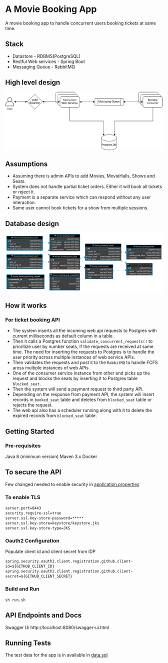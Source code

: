 # A Movie Booking App

A movie booking app to handle concurrent users booking tickets at same time.

## Stack

* Datastore - RDBMS(PostgreSQL)
* Restful Web services - Spring Boot 
* Messaging Queue - RabbitMQ

## High level design

![Architecture](/img/arch.jpg)

## Assumptions

* Assuming there is admin APIs to add Movies, MovieHalls, Shows and Seats.
* System does not handle partial ticket orders. Either it will book all tickets or reject it.
* Payment is a separate service which can respond without any user interaction.
* Same user cannot book tickets for a show from multiple sessions.

## Database design

![Database design](/img/db-design.png)


## How it works

### For ticket booking API

* The system inserts all the incoming web api requests to Postgres with current milliseconds as default column in a table. 
* Then it calls a Postgres function `validate_concurrent_requests()` to prioritize user by number seats, if the requests are received at same time. The need for inserting the requests to Postgres is to handle the user priority across multiple instances of web service APIs.
* Then validates the requests and post it to the `RabbitMQ` to handle FCFS aross multiple instances of web APIs.
* One of the consumer service instance from other end picks up the request and blocks the seats by inserting it to Postgres table `blocked_seat`.
* Then the system will send a payment request to third party API.
* Depending on the response from payment API, the system will insert records in `booked_seat` table and deletes from `blocked_seat` table or rejects the request.
* The web api also has a scheduler running along with it to delete the expired records from `blocked_seat` table.

## Getting Started

### Pre-requisites

Java 8 (minimum version)
Maven 3.x
Docker

## To secure the API

Few changed needed to enable security in [application.properties](web/src/main/resources/application.properties)

### To enable TLS

    server.port=8443
    security.require-ssl=true
    server.ssl.key-store-password=*****
    server.ssl.key-store=keystore/keystore.jks
    server.ssl.key-store-type=JKS

### Oauth2 Configuration

Populate client id and client secret from IDP

    spring.security.oauth2.client.registration.github.client-id=${GITHUB_CLIENT_ID}
    spring.security.oauth2.client.registration.github.client-secret=${GITHUB_CLIENT_SECRET}

### Build and Run 

    sh run.sh

## API Endpoints and Docs

Swagger Ui http://localhost:8080/swagger-ui.html


## Running Tests

The test data for the app is in available in [data.sql](web/src/main/resources/data.sql)

